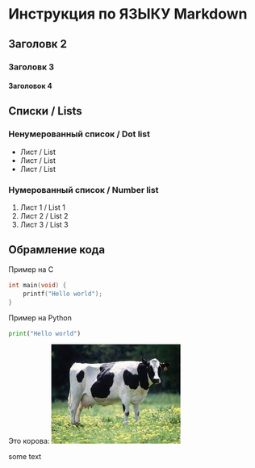 # Инструкция по ЯЗЫКУ Markdown

## Заголовк 2
### Заголовк 3
#### Заголовок 4


## Списки / Lists
### Ненумерованный список / Dot list
* Лист / List
* Лист / List
* Лист / List
### Нумерованный список / Number list
1. Лист 1 / List 1
2. Лист 2 / List 2
3. Лист 3 / List 3



## Обрамление кода
Пример на С
```C
int main(void) {
	printf("Hello world");
}
```
Пример на Python
```python
print("Hello world")
```
















Это корова:
![Корова](cow.jpeg)

some text